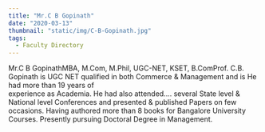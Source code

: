 ```yaml
---
title: "Mr.C B Gopinath"
date: "2020-03-13"
thumbnail: "static/img/C-B-Gopinath.jpg"
tags:
  - Faculty Directory
---
```


Mr.C B GopinathMBA, M.Com, M.Phil, UGC-NET, KSET, B.ComProf. C.B.  
Gopinath is UGC NET qualified in both Commerce & Management and is He had more than 19 years of  
experience as Academia. He had also attended.... several State level & National level Conferences and presented & published Papers on few occasions. Having authored more than 8 books for Bangalore University Courses. Presently pursuing Doctoral Degree in Management.
